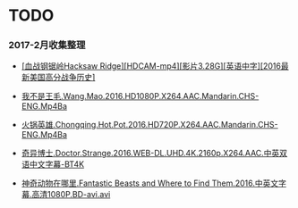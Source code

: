 
# TODO

###  2017-2月收集整理

- [[血战钢锯岭Hacksaw Ridge][HDCAM-mp4][影片3.28G][英语中字][2016最新美国高分战争历史]](magnet:?xt=urn:btih:5a7fa0e01d4b92e2c8071d3e54b3f4eca4e40327)


- [我不是王毛.Wang.Mao.2016.HD1080P.X264.AAC.Mandarin.CHS-ENG.Mp4Ba](magnet:?xt=urn:btih:02c57f91e731518006ef8319c59f4b6097c8a666)

- [火锅英雄.Chongqing.Hot.Pot.2016.HD720P.X264.AAC.Mandarin.CHS-ENG.Mp4Ba](magnet:?xt=urn:btih:9fdb61497da07c5ca3585821ebe65e7c93b47df0)

- [奇异博士.Doctor.Strange.2016.WEB-DL.UHD.4K.2160p.X264.AAC.中英双语中文字幕-BT4K](magnet:?xt=urn:btih:a725ed610cf7563bc84a8b3f4b58656d0602ec86)

- [神奇动物在哪里.Fantastic Beasts and Where to Find Them.2016.中英文字幕.高清1080P.BD-avi.avi](magnet:?xt=urn:btih:727fba0a766da7acab32e3f4883b4b6ad9b2e2f3)